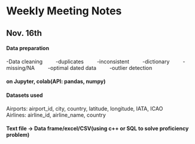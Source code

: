 # Weekly Meeting Notes
## Nov. 16th
#### Data preparation
-Data cleaning &nbsp; &nbsp; &nbsp; &nbsp; -duplicates &nbsp; &nbsp; &nbsp; &nbsp; -inconsistent  &nbsp; &nbsp; &nbsp; &nbsp; -dictionary  &nbsp; &nbsp; &nbsp; &nbsp; -missing/NA &nbsp; &nbsp; &nbsp; &nbsp; -optimal dated data  &nbsp; &nbsp; &nbsp; &nbsp; -outlier detection
#### on Jupyter, colab(API: pandas, numpy)
#### Datasets used
Airports: airport_id, city, country, latitude, longitude, IATA, ICAO  
Airlines: airline_id, airline_name, country  
#### Text file -> Data frame/excel/CSV(using c++ or SQL to solve proficiency problem)
